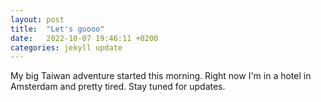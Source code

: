 ```yaml
---
layout: post
title:  "Let's goooo"
date:   2022-10-07 19:46:11 +0200
categories: jekyll update
---
```


My big Taiwan adventure started this morning. Right now I'm in a hotel in Amsterdam and pretty tired. Stay tuned for updates.
